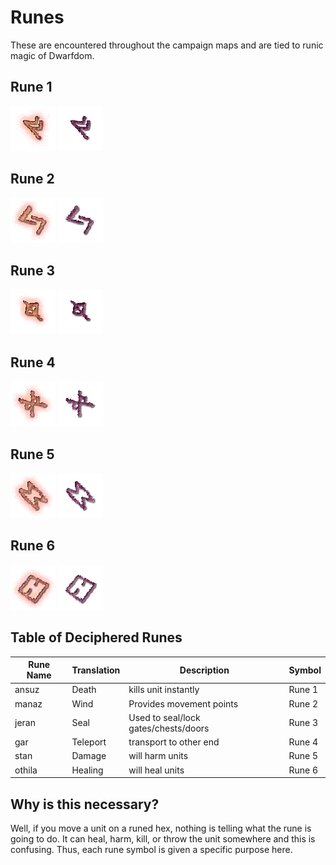 # Runes

These are encountered throughout the campaign maps and are tied to runic magic of Dwarfdom.

## Rune 1
![Rune 1 Glow](https://raw.githubusercontent.com/wesnoth/wesnoth/master/data/core/images/scenery/rune1-glow.png) ![Rune 1](https://raw.githubusercontent.com/wesnoth/wesnoth/master/data/core/images/scenery/rune1.png)
## Rune 2
![Rune 2 Glow](https://raw.githubusercontent.com/wesnoth/wesnoth/master/data/core/images/scenery/rune2-glow.png) ![Rune 2](https://raw.githubusercontent.com/wesnoth/wesnoth/master/data/core/images/scenery/rune2.png)
## Rune 3
![Rune 3 Glow](https://raw.githubusercontent.com/wesnoth/wesnoth/master/data/core/images/scenery/rune3-glow.png) ![Rune 3](https://raw.githubusercontent.com/wesnoth/wesnoth/master/data/core/images/scenery/rune3.png)
## Rune 4
![Rune 4 Glow](https://raw.githubusercontent.com/wesnoth/wesnoth/master/data/core/images/scenery/rune4-glow.png) ![Rune 4](https://raw.githubusercontent.com/wesnoth/wesnoth/master/data/core/images/scenery/rune4.png)
## Rune 5
![Rune 5 Glow](https://raw.githubusercontent.com/wesnoth/wesnoth/master/data/core/images/scenery/rune5-glow.png) ![Rune 5](https://raw.githubusercontent.com/wesnoth/wesnoth/master/data/core/images/scenery/rune5.png)
## Rune 6
![Rune 6 Glow](https://raw.githubusercontent.com/wesnoth/wesnoth/master/data/core/images/scenery/rune6-glow.png) ![Rune 6](https://raw.githubusercontent.com/wesnoth/wesnoth/master/data/core/images/scenery/rune6.png)

## Table of Deciphered Runes

| Rune Name | Translation | Description | Symbol |
| --------- | ----------- | ----------- | ------ |
| ansuz | Death | kills unit instantly | Rune 1|
| manaz | Wind | Provides movement points | Rune 2|
| jeran | Seal | Used to seal/lock gates/chests/doors | Rune 3|
| gar | Teleport | transport to other end | Rune 4|
| stan | Damage | will harm units | Rune 5 |
| othila | Healing | will heal units | Rune 6 |

## Why is this necessary?

Well, if you move a unit on a runed hex, nothing is telling what the rune is going to do. It can heal, harm, kill, or throw the unit somewhere and this is confusing. Thus, each rune symbol is given a specific purpose here.


 